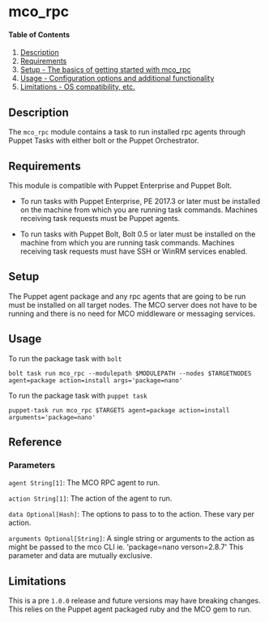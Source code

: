 
# mco_rpc

#### Table of Contents

1. [Description](#description)
1. [Requirements](#requirements)
1. [Setup - The basics of getting started with mco_rpc](#setup)
1. [Usage - Configuration options and additional functionality](#usage)
1. [Limitations - OS compatibility, etc.](#limitations)

## Description

The `mco_rpc` module contains a task to run installed rpc agents through Puppet
Tasks with either bolt or the Puppet Orchestrator.

## Requirements

This module is compatible with Puppet Enterprise and Puppet Bolt.

* To run tasks with Puppet Enterprise, PE 2017.3 or later must be installed on the machine from which you are running task commands. Machines receiving task requests must be Puppet agents.

* To run tasks with Puppet Bolt, Bolt 0.5 or later must be installed on the machine from which you are running task commands. Machines receiving task requests must have SSH or WinRM services enabled.

## Setup

The Puppet agent package and any rpc agents that are going to be run must be
installed on all target nodes. The MCO server does not have to be running and
there is no need for MCO middleware or messaging services.

## Usage

To run the package task with `bolt`

```
bolt task run mco_rpc --modulepath $MODULEPATH --nodes $TARGETNODES agent=package action=install args='package=nano'
```

To run the package task with `puppet task`

```
puppet-task run mco_rpc $TARGETS agent=package action=install arguments='package=nano'
```

## Reference

### Parameters

`agent String[1]`:
  The MCO RPC agent to run.

`action String[1]`:
  The action of the agent to run.

`data Optional[Hash]`:
  The options to pass to to the action. These vary per action.

`arguments Optional[String]`:
  A single string or arguments to the action as might be passed to the mco CLI
  ie. 'package=nano verson=2.8.7' This parameter and data are mutually
  exclusive.

## Limitations

This is a pre `1.0.0` release and future versions may have breaking changes.
This relies on the Puppet agent packaged ruby and the MCO gem to run.
